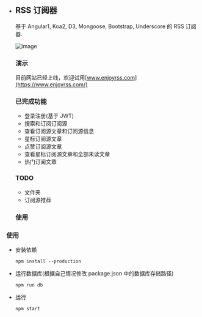 - ## RSS 订阅器

  基于 Angular1, Koa2, D3, Mongoose, Bootstrap, Underscore 的 RSS 订阅器.

  ![image](https://raw.githubusercontent.com/ruiming/rss/master/public/img/preview.png)

  ### 演示

  目前网站已经上线，欢迎试用[www.enjoyrss.com](https://www.enjoyrss.com/)

  ### 已完成功能

  - 登录注册(基于 JWT)
  - 搜索和订阅订阅源
  - 查看订阅源文章和订阅源信息
  - 星标订阅源文章
  - 点赞订阅源文章
  - 查看星标订阅源文章和全部未读文章
  - 热门订阅文章

  ### TODO

  - 文件夹
  - 订阅源推荐

  ### 使用

### 使用

- 安装依赖

  ```
  npm install --production
  ```

- 运行数据库(根据自己情况修改 package.json 中的数据库存储路径)

  ```
  npm run db
  ```

- 运行

  ```
  npm start
  ```
